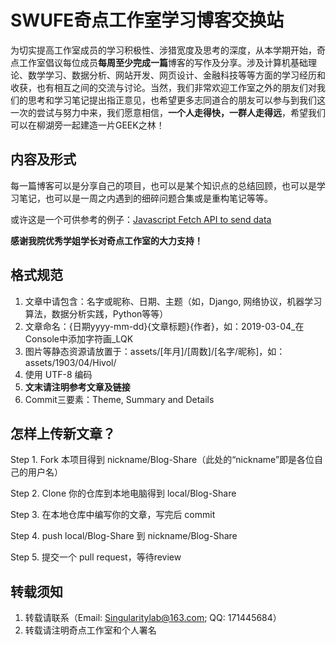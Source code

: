 # SWUFE奇点工作室学习博客交换站

为切实提高工作室成员的学习积极性、涉猎宽度及思考的深度，从本学期开始，奇点工作室倡议每位成员**每周至少完成一篇**博客的写作及分享。涉及计算机基础理论、数学学习、数据分析、网站开发、网页设计、金融科技等等方面的学习经历和收获，也有相互之间的交流与讨论。当然，我们非常欢迎工作室之外的朋友们对我们的思考和学习笔记提出指正意见，也希望更多志同道合的朋友可以参与到我们这一次的尝试与努力中来，我们愿意相信，**一个人走得快，一群人走得远**，希望我们可以在柳湖旁一起建造一片GEEK之林！

## 内容及形式

每一篇博客可以是分享自己的项目，也可以是某个知识点的总结回顾，也可以是学习笔记，也可以是一周之内遇到的细碎问题合集或是重构笔记等等。

或许这是一个可供参考的例子：[Javascript Fetch API to send data](https://medium.com/@whole9681/8c2b1dedaba)

**感谢我院优秀学姐学长对奇点工作室的大力支持！**

## 格式规范

1. 文章中请包含：名字或昵称、日期、主题（如，Django, 网络协议，机器学习算法，数据分析实践，Python等等）
2. 文章命名：{日期yyyy-mm-dd}{文章标题}{作者}，如：2019-03-04_在Console中添加字符画_LQK
3. 图片等静态资源请放置于：assets/[年月]/[周数]/[名字/昵称]，如：assets/1903/04/Hivol/
4. 使用 UTF-8 编码
5. **文末请注明参考文章及链接**
6. Commit三要素：Theme, Summary and Details

## 怎样上传新文章？

Step 1. Fork 本项目得到 nickname/Blog-Share（此处的“nickname”即是各位自己的用户名）

Step 2. Clone 你的仓库到本地电脑得到 local/Blog-Share

Step 3. 在本地仓库中编写你的文章，写完后 commit

Step 4. push local/Blog-Share 到 nickname/Blog-Share

Step 5. 提交一个 pull request，等待review

## 转载须知

1. 转载请联系（Email: Singularitylab@163.com; QQ: 171445684）
2. 转载请注明奇点工作室和个人署名
